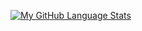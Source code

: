 
[![My GitHub Language Stats](https://github-readme-stats.vercel.app/api/top-langs/?username=mwaidesu&langs_count=10&theme=tokyonight)]()
